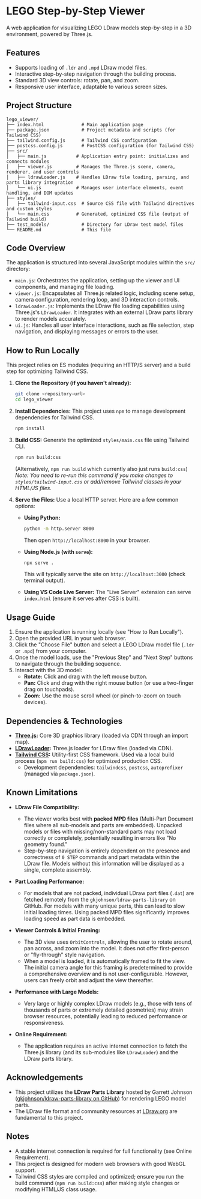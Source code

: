 # LEGO Step-by-Step Viewer

A web application for visualizing LEGO LDraw models step-by-step in a 3D environment, powered by Three.js.

## Features

- Supports loading of `.ldr` and `.mpd` LDraw model files.
- Interactive step-by-step navigation through the building process.
- Standard 3D view controls: rotate, pan, and zoom.
- Responsive user interface, adaptable to various screen sizes.

## Project Structure

```
lego_viewer/
├── index.html              # Main application page
├── package.json            # Project metadata and scripts (for Tailwind CSS)
├── tailwind.config.js      # Tailwind CSS configuration
├── postcss.config.js       # PostCSS configuration (for Tailwind CSS)
├── src/
│   ├── main.js           # Application entry point: initializes and connects modules
│   ├── viewer.js         # Manages the Three.js scene, camera, renderer, and user controls
│   ├── ldrawLoader.js    # Handles LDraw file loading, parsing, and parts library integration
│   └── ui.js             # Manages user interface elements, event handling, and DOM updates
├── styles/
│   ├── tailwind-input.css  # Source CSS file with Tailwind directives and custom styles
│   └── main.css          # Generated, optimized CSS file (output of Tailwind build)
├── test_models/            # Directory for LDraw test model files
└── README.md               # This file
```

## Code Overview

The application is structured into several JavaScript modules within the `src/` directory:

- `main.js`: Orchestrates the application, setting up the viewer and UI components, and managing file loading.
- `viewer.js`: Encapsulates all Three.js related logic, including scene setup, camera configuration, rendering loop, and 3D interaction controls.
- `ldrawLoader.js`: Implements the LDraw file loading capabilities using Three.js's `LDrawLoader`. It integrates with an external LDraw parts library to render models accurately.
- `ui.js`: Handles all user interface interactions, such as file selection, step navigation, and displaying messages or errors to the user.

## How to Run Locally

This project relies on ES modules (requiring an HTTP/S server) and a build step for optimizing Tailwind CSS.

1.  **Clone the Repository (if you haven't already):**

    ```bash
    git clone <repository-url>
    cd lego_viewer
    ```

2.  **Install Dependencies:**
    This project uses `npm` to manage development dependencies for Tailwind CSS.

    ```bash
    npm install
    ```

3.  **Build CSS:**
    Generate the optimized `styles/main.css` file using Tailwind CLI.

    ```bash
    npm run build:css
    ```

    (Alternatively, `npm run build` which currently also just runs `build:css`)
    _Note: You need to re-run this command if you make changes to `styles/tailwind-input.css` or add/remove Tailwind classes in your HTML/JS files._

4.  **Serve the Files:**
    Use a local HTTP server. Here are a few common options:

    - **Using Python:**

      ```bash
      python -m http.server 8000
      ```

      Then open `http://localhost:8000` in your browser.

    - **Using Node.js (with `serve`):**

      ```bash
      npx serve .
      ```

      This will typically serve the site on `http://localhost:3000` (check terminal output).

    - **Using VS Code Live Server:**
      The "Live Server" extension can serve `index.html` (ensure it serves after CSS is built).

## Usage Guide

1.  Ensure the application is running locally (see "How to Run Locally").
2.  Open the provided URL in your web browser.
3.  Click the "Choose File" button and select a LEGO LDraw model file (`.ldr` or `.mpd`) from your computer.
4.  Once the model loads, use the "Previous Step" and "Next Step" buttons to navigate through the building sequence.
5.  Interact with the 3D model:
    - **Rotate:** Click and drag with the left mouse button.
    - **Pan:** Click and drag with the right mouse button (or use a two-finger drag on touchpads).
    - **Zoom:** Use the mouse scroll wheel (or pinch-to-zoom on touch devices).

## Dependencies & Technologies

- **[Three.js](https://threejs.org/):** Core 3D graphics library (loaded via CDN through an import map).
- **[LDrawLoader](https://threejs.org/docs/#examples/en/loaders/LDrawLoader):** Three.js loader for LDraw files (loaded via CDN).
- **[Tailwind CSS](https://tailwindcss.com/):** Utility-first CSS framework. Used via a local build process (`npm run build:css`) for optimized production CSS.
  - Development dependencies: `tailwindcss`, `postcss`, `autoprefixer` (managed via `package.json`).

## Known Limitations

- **LDraw File Compatibility:**

  - The viewer works best with **packed MPD files** (Multi-Part Document files where all sub-models and parts are embedded). Unpacked models or files with missing/non-standard parts may not load correctly or completely, potentially resulting in errors like "No geometry found."
  - Step-by-step navigation is entirely dependent on the presence and correctness of `0 STEP` commands and part metadata within the LDraw file. Models without this information will be displayed as a single, complete assembly.

- **Part Loading Performance:**

  - For models that are not packed, individual LDraw part files (`.dat`) are fetched remotely from the `gkjohnson/ldraw-parts-library` on GitHub. For models with many unique parts, this can lead to slow initial loading times. Using packed MPD files significantly improves loading speed as part data is embedded.

- **Viewer Controls & Initial Framing:**

  - The 3D view uses `OrbitControls`, allowing the user to rotate around, pan across, and zoom into the model. It does not offer first-person or "fly-through" style navigation.
  - When a model is loaded, it is automatically framed to fit the view. The initial camera angle for this framing is predetermined to provide a comprehensive overview and is not user-configurable. However, users can freely orbit and adjust the view thereafter.

- **Performance with Large Models:**

  - Very large or highly complex LDraw models (e.g., those with tens of thousands of parts or extremely detailed geometries) may strain browser resources, potentially leading to reduced performance or responsiveness.

- **Online Requirement:**
  - The application requires an active internet connection to fetch the Three.js library (and its sub-modules like `LDrawLoader`) and the LDraw parts library.

## Acknowledgements

- This project utilizes the **LDraw Parts Library** hosted by Garrett Johnson ([gkjohnson/ldraw-parts-library on GitHub](https://github.com/gkjohnson/ldraw-parts-library)) for rendering LEGO model parts.
- The LDraw file format and community resources at [LDraw.org](https://www.ldraw.org/) are fundamental to this project.

## Notes

- A stable internet connection is required for full functionality (see Online Requirement).
- This project is designed for modern web browsers with good WebGL support.
- Tailwind CSS styles are compiled and optimized; ensure you run the build command (`npm run build:css`) after making style changes or modifying HTML/JS class usage.
